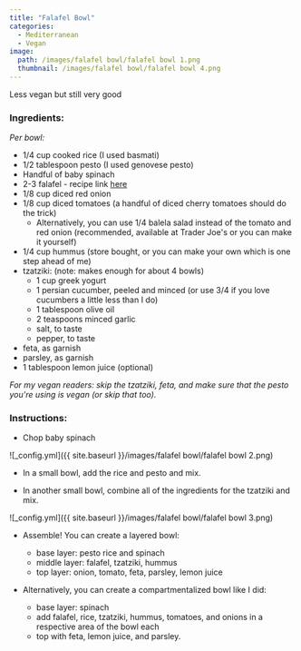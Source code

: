 ```yaml
---
title: "Falafel Bowl"
categories:
  - Mediterranean
  - Vegan
image:
  path: /images/falafel bowl/falafel bowl 1.png
  thumbnail: /images/falafel bowl/falafel bowl 4.png
---
```



Less vegan but still very good


### Ingredients:

_Per bowl:_

* 1/4 cup cooked rice (I used basmati)
* 1/2 tablespoon pesto (I used genovese pesto)
* Handful of baby spinach
* 2-3 falafel - recipe link [here](https://prernaadvani.github.io/baked-falafel/)
* 1/8 cup diced red onion
* 1/8 cup diced tomatoes (a handful of diced cherry tomatoes should do the trick)
  - Alternatively, you can use 1/4 balela salad instead of the tomato and red onion (recommended, available at Trader Joe's or you can make it yourself)
* 1/4 cup hummus (store bought, or you can make your own which is one step ahead of me)
* tzatziki: (note: makes enough for about 4 bowls)
  - 1 cup greek yogurt
  - 1 persian cucumber, peeled and minced (or use 3/4 if you love cucumbers a little less than I do)
  - 1 tablespoon olive oil
  - 2 teaspoons minced garlic
  - salt, to taste
  - pepper, to taste
* feta, as garnish
* parsley, as garnish
* 1 tablespoon lemon juice (optional)

_For my vegan readers: skip the tzatziki, feta, and make sure that the pesto you're using is vegan (or skip that too)._

### Instructions:

* Chop baby spinach 

![_config.yml]({{ site.baseurl }}/images/falafel bowl/falafel bowl 2.png)

* In a small bowl, add the rice and pesto and mix.

* In another small bowl, combine all of the ingredients for the tzatziki and mix.

![_config.yml]({{ site.baseurl }}/images/falafel bowl/falafel bowl 3.png)

* Assemble! You can create a layered bowl:

  - base layer: pesto rice and spinach
  - middle layer: falafel, tzatziki, hummus
  - top layer: onion, tomato, feta, parsley, lemon juice
  
* Alternatively, you can create a compartmentalized bowl like I did:

  - base layer: spinach
  - add falafel, rice, tzatziki, hummus, tomatoes, and onions in a respective area of the bowl each
  - top with feta, lemon juice, and parsley.

